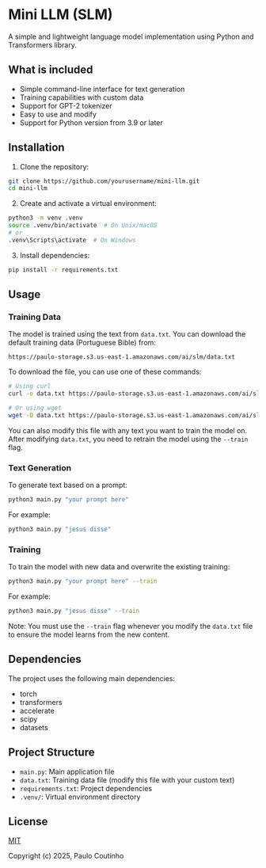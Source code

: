 # Mini LLM (SLM)

A simple and lightweight language model implementation using Python and Transformers library.

## What is included

- Simple command-line interface for text generation
- Training capabilities with custom data
- Support for GPT-2 tokenizer
- Easy to use and modify
- Support for Python version from 3.9 or later

## Installation

1. Clone the repository:
```bash
git clone https://github.com/yourusername/mini-llm.git
cd mini-llm
```

2. Create and activate a virtual environment:
```bash
python3 -m venv .venv
source .venv/bin/activate  # On Unix/macOS
# or
.venv\Scripts\activate  # On Windows
```

3. Install dependencies:
```bash
pip install -r requirements.txt
```

## Usage

### Training Data

The model is trained using the text from `data.txt`. You can download the default training data (Portuguese Bible) from:

```
https://paulo-storage.s3.us-east-1.amazonaws.com/ai/slm/data.txt
```

To download the file, you can use one of these commands:
```bash
# Using curl
curl -o data.txt https://paulo-storage.s3.us-east-1.amazonaws.com/ai/slm/data.txt

# Or using wget
wget -O data.txt https://paulo-storage.s3.us-east-1.amazonaws.com/ai/slm/data.txt
```

You can also modify this file with any text you want to train the model on. After modifying `data.txt`, you need to retrain the model using the `--train` flag.

### Text Generation

To generate text based on a prompt:

```bash
python3 main.py "your prompt here"
```

For example:
```bash
python3 main.py "jesus disse"
```

### Training

To train the model with new data and overwrite the existing training:

```bash
python3 main.py "your prompt here" --train
```

For example:
```bash
python3 main.py "jesus disse" --train
```

Note: You must use the `--train` flag whenever you modify the `data.txt` file to ensure the model learns from the new content.

## Dependencies

The project uses the following main dependencies:
- torch
- transformers
- accelerate
- scipy
- datasets

## Project Structure

- `main.py`: Main application file
- `data.txt`: Training data file (modify this file with your custom text)
- `requirements.txt`: Project dependencies
- `.venv/`: Virtual environment directory

## License

[MIT](http://opensource.org/licenses/MIT)

Copyright (c) 2025, Paulo Coutinho
